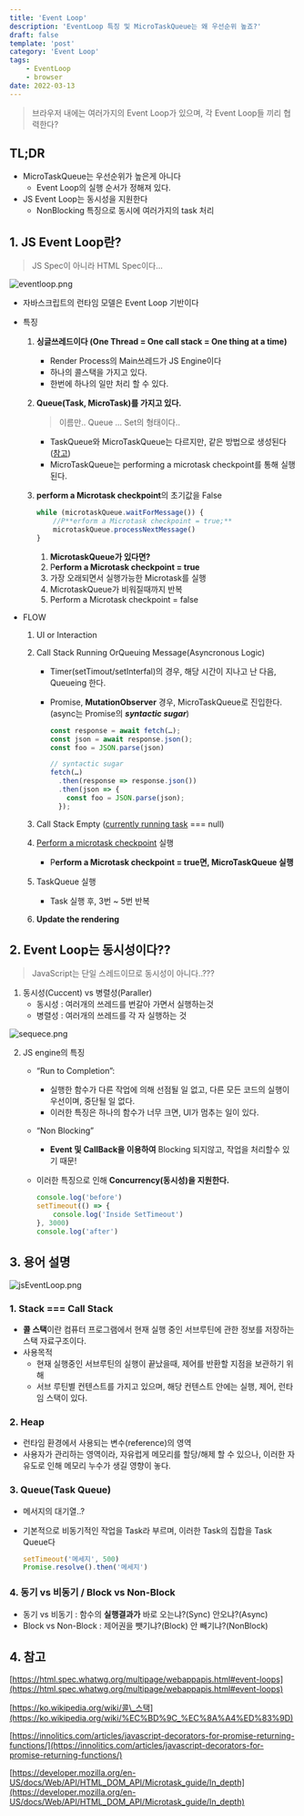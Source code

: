 ```yaml
---
title: 'Event Loop'
description: 'EventLoop 특징 및 MicroTaskQueue는 왜 우선순위 높죠?'
draft: false
template: 'post'
category: 'Event Loop'
tags:
    - EventLoop
    - browser
date: 2022-03-13
---
```


> 브라우저 내에는 여러가지의 Event Loop가 있으며, 각 Event Loop들 끼리 협력한다?

## TL;DR

-   MicroTaskQueue는 우선순위가 높은게 아니다
    -   Event Loop의 실행 순서가 정해져 있다.
-   JS Event Loop는 동시성을 지원한다
    -   NonBlocking 특징으로 동시에 여러가지의 task 처리

## 1. JS Event Loop란?

> JS Spec이 아니라 HTML Spec이다...

![eventloop.png](../../assets/eventLoop/eventloop.png)

-   자바스크립트의 런타임 모델은 Event Loop 기반이다
-   특징

    1.  **싱글쓰레드이다 (One Thread = One call stack = One thing at a time)**
        -   Render Process의 Main쓰레드가 JS Engine이다
        -   하나의 콜스택을 가지고 있다.
        -   한번에 하나의 일만 처리 할 수 있다.
    2.  **Queue(Task, MicroTask)를 가지고 있다.**

        > 이름만.. Queue ... Set의 형태이다..

        -   TaskQueue와 MicroTaskQueue는 다르지만, 같은 방법으로 생성된다([참고](https://html.spec.whatwg.org/multipage/webappapis.html#queuing-tasks))
        -   MicroTaskQueue는 performing a microtask checkpoint를 통해 실행된다.

    3.  **perform a Microtask checkpoint**의 초기값을 False

        ```jsx
        while (microtaskQueue.waitForMessage()) {
            //P**erform a Microtask checkpoint = true;**
            microtaskQueue.processNextMessage()
        }
        ```

        1. **MicrotaskQueue가 있다면?**
        2. P**erform a Microtask checkpoint = true**
        3. 가장 오래되면서 실행가능한 Microtask를 실행
        4. MicrotaskQueue가 비워질때까지 반복
        5. Perform a Microtask checkpoint = false

-   FLOW

    1. UI or Interaction
    2. Call Stack Running OrQueuing Message(Asyncronous Logic)

        - Timer(setTimout/setInterfal)의 경우, 해당 시간이 지나고 난 다음, Queueing 한다.
        - Promise, **MutationObserver** 경우, MicroTaskQueue로 진입한다.(async는 Promise의 **_syntactic sugar_**)

            ```jsx
            const response = await fetch(…);
            const json = await response.json();
            const foo = JSON.parse(json)

            // syntactic sugar
            fetch(…)
              .then(response => response.json())
              .then(json => {
                const foo = JSON.parse(json);
              });
            ```

    3. Call Stack Empty ([currently running task](https://html.spec.whatwg.org/multipage/webappapis.html#currently-running-task) === null)
    4. [Perform a microtask checkpoint](https://html.spec.whatwg.org/multipage/webappapis.html#perform-a-microtask-checkpoint) 실행
        - P**erform a Microtask checkpoint = true면, MicroTaskQueue 실행**
    5. TaskQueue 실행
        - Task 실행 후, 3번 ~ 5번 반복
    6. **Update the rendering**

## 2. Event Loop는 동시성이다??

> JavaScript는 단일 스레드이므로 동시성이 아니다..???

1. 동시성(Cuccent) vs 병렬성(Paraller)
    - 동시성 : 여러개의 쓰레드를 번갈아 가면서 실행하는것
    - 병렬성 : 여러개의 쓰레드를 각 자 실행하는 것

![sequece.png](../../assets/eventLoop/sequece.png)

2. JS engine의 특징

    - “Run to Completion”:
        - 실행한 함수가 다른 작업에 의해 선점될 일 없고, 다른 모든 코드의 실행이 우선이며, 중단될 일 없다.
        - 이러한 특징은 하나의 함수가 너무 크면, UI가 멈추는 일이 있다.
    - “Non Blocking”
        - **Event 및 CallBack을 이용하여** Blocking 되지않고, 작업을 처리할수 있기 때문!
    - 이러한 특징으로 인해 **Concurrency(동시성)을 지원한다.**

        ```jsx
        console.log('before')
        setTimeout(() => {
            console.log('Inside SetTimeout')
        }, 3000)
        console.log('after')
        ```

## 3. 용어 설명

![jsEventLoop.png](../../assets/eventLoop/jsEventLoop.png)

### 1. Stack === Call Stack

-   **콜 스택**이란 컴퓨터 프로그램에서 현재 실행 중인 서브루틴에 관한 정보를 저장하는 스택 자료구조이다.
-   사용목적
    -   현재 실행중인 서브루틴의 실행이 끝났을때, 제어를 반환할 지점을 보관하기 위해
    -   서브 루틴별 컨텐스트를 가지고 있으며, 해당 컨텐스트 안에는 실행, 제어, 런타임 스택이 있다.

### 2. Heap

-   런타임 환경에서 사용되는 변수(reference)의 영역
-   사용자가 관리하는 영역이라, 자유럽게 메모리를 할당/해제 할 수 있으나, 이러한 자유도로 인해 메모리 누수가 생길 영향이 놓다.

### 3. Queue(Task Queue)

-   메서지의 대기열..?
-   기본적으로 비동기적인 작업을 Task라 부르며, 이러한 Task의 집합을 Task Queue다

    ```jsx
    setTimeout('메세지', 500)
    Promise.resolve().then('메세지')
    ```

### 4. 동기 vs 비동기 / Block vs Non-Block

-   동기 vs 비동기 : 함수의 **실행결과가** 바로 오는냐?(Sync) 안오냐?(Async)
-   Block vs Non-Block : 제어권을 뺏기냐?(Block) 안 빼기냐?(NonBlock)

## 4. 참고

[https://html.spec.whatwg.org/multipage/webappapis.html#event-loops](https://html.spec.whatwg.org/multipage/webappapis.html#event-loops)

[https://ko.wikipedia.org/wiki/콜\_스택](https://ko.wikipedia.org/wiki/%EC%BD%9C_%EC%8A%A4%ED%83%9D)

[https://innolitics.com/articles/javascript-decorators-for-promise-returning-functions/](https://innolitics.com/articles/javascript-decorators-for-promise-returning-functions/)

[https://developer.mozilla.org/en-US/docs/Web/API/HTML_DOM_API/Microtask_guide/In_depth](https://developer.mozilla.org/en-US/docs/Web/API/HTML_DOM_API/Microtask_guide/In_depth)
